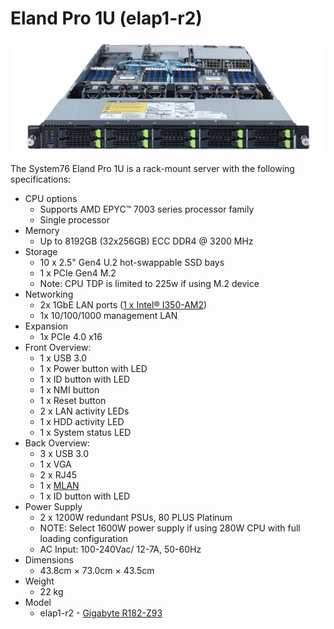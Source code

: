 # Eland Pro 1U (elap1-r2)

![Eland Pro 1U](./img/elap1-r2-frontports.webp)

The System76 Eland Pro 1U is a rack-mount server with the following specifications:

- CPU options
  - Supports AMD EPYC™ 7003 series processor family
  - Single processor
- Memory
  - Up to 8192GB (32x256GB) ECC DDR4 @ 3200 MHz
- Storage
  - 10 x 2.5" Gen4 U.2 hot-swappable SSD bays
  - 1 x PCIe Gen4 M.2
  - Note: CPU TDP is limited to 225w if using M.2 device
- Networking
  - 2x 1GbE LAN ports ([1 x Intel® I350-AM2](https://ark.intel.com/content/www/us/en/ark/products/52968/intel-ethernet-controller-i350am2.html))
  - 1x 10/100/1000 management LAN
- Expansion
  - 1x PCIe 4.0 x16
- Front Overview:
  - 1 x USB 3.0
  - 1 x Power button with LED
  - 1 x ID button with LED
  - 1 x NMI button
  - 1 x Reset button
  - 2 x LAN activity LEDs
  - 1 x HDD activity LED
  - 1 x System status LED
- Back Overview:
  - 3 x USB 3.0
  - 1 x VGA
  - 2 x RJ45
  - 1 x [MLAN](./elan1-r1_manual.pdf#page=136)
  - 1 x ID button with LED
- Power Supply
  - 2 x 1200W redundant PSUs, 80 PLUS Platinum
  - NOTE: Select 1600W power supply if using 280W CPU with full loading configuration
  - AC Input: 100-240Vac/ 12-7A, 50-60Hz
- Dimensions
  - 43.8cm × 73.0cm × 43.5cm
- Weight
  - 22 kg
- Model
  - elap1-r2 - [Gigabyte R182-Z93](./elan1-r1_manual.pdf)

